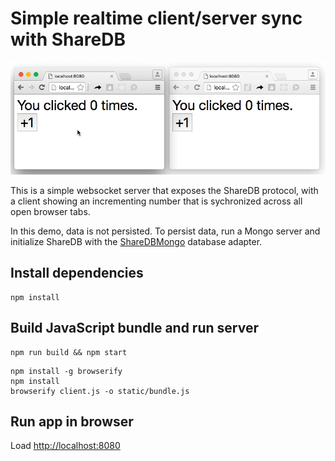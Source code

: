 
# Simple realtime client/server sync with ShareDB

![Demo](demo.gif)

This is a simple websocket server that exposes the ShareDB protocol,
with a client showing an incrementing number that is sychronized
across all open browser tabs.

In this demo, data is not persisted. To persist data, run a Mongo
server and initialize ShareDB with the
[ShareDBMongo](https://github.com/share/sharedb-mongo) database adapter.

## Install dependencies
```
npm install
```

## Build JavaScript bundle and run server
```
npm run build && npm start
```
```shell
npm install -g browserify
npm install
browserify client.js -o static/bundle.js
```

## Run app in browser
Load [http://localhost:8080](http://localhost:8080)

